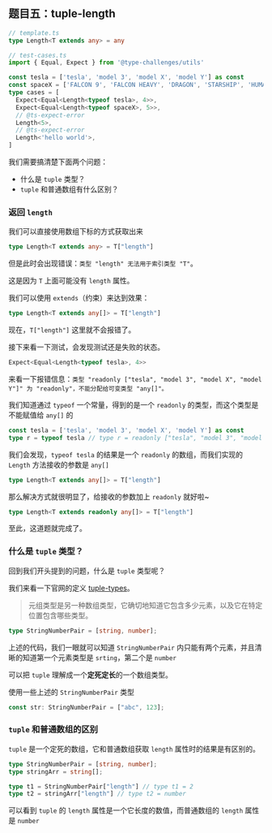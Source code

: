 ## 题目五：tuple-length

```ts
// template.ts
type Length<T extends any> = any
```

```ts
// test-cases.ts
import { Equal, Expect } from '@type-challenges/utils'

const tesla = ['tesla', 'model 3', 'model X', 'model Y'] as const
const spaceX = ['FALCON 9', 'FALCON HEAVY', 'DRAGON', 'STARSHIP', 'HUMAN SPACEFLIGHT'] as const
type cases = [
  Expect<Equal<Length<typeof tesla>, 4>>,
  Expect<Equal<Length<typeof spaceX>, 5>>,
  // @ts-expect-error
  Length<5>,
  // @ts-expect-error
  Length<'hello world'>,
]
```

我们需要搞清楚下面两个问题：

- 什么是 `tuple` 类型？
- `tuple` 和普通数组有什么区别？



### 返回 `length`

我们可以直接使用数组下标的方式获取出来

```ts
type Length<T extends any> = T["length"]
```

但是此时会出现错误：`类型 "length" 无法用于索引类型 "T"`。

这是因为 `T` 上面可能没有 `length` 属性。

我们可以使用 `extends`（约束）来达到效果：

```ts
type Length<T extends any[]> = T["length"]
```

现在，`T["length"]` 这里就不会报错了。

接下来看一下测试，会发现测试还是失败的状态。

```ts
Expect<Equal<Length<typeof tesla>, 4>>
```



来看一下报错信息：`类型 "readonly ["tesla", "model 3", "model X", "model Y"]" 为 "readonly"，不能分配给可变类型 "any[]"。`

我们知道通过 `typeof` 一个常量，得到的是一个 `readonly` 的类型，而这个类型是不能赋值给 `any[]` 的

```ts
const tesla = ['tesla', 'model 3', 'model X', 'model Y'] as const
type r = typeof tesla // type r = readonly ["tesla", "model 3", "model X", "model Y"]
```

我们会发现，`typeof tesla` 的结果是一个 `readonly` 的数组，而我们实现的 `Length` 方法接收的参数是 `any[]`

```ts
type Length<T extends any[]> = T["length"]
```

那么解决方式就很明显了，给接收的参数加上 `readonly` 就好啦~

```ts
type Length<T extends readonly any[]> = T["length"]
```

至此，这道题就完成了。



### 什么是 `tuple` 类型？

回到我们开头提到的问题，什么是 `tuple` 类型呢？

我们来看一下官网的定义 [tuple-types](https://www.typescriptlang.org/docs/handbook/2/objects.html#tuple-types)。

> 元组类型是另一种数组类型，它确切地知道它包含多少元素，以及它在特定位置包含哪些类型。

```ts
type StringNumberPair = [string, number];
```

上述的代码，我们一眼就可以知道 `StringNumberPair` 内只能有两个元素，并且清晰的知道第一个元素类型是 `srting`，第二个是 `number`

可以把 `tuple` 理解成一个**定死定长**的一个数组类型。

使用一些上述的 `StringNumberPair` 类型

```ts
const str: StringNumberPair = ["abc", 123];
```



### `tuple` 和普通数组的区别

 `tuple` 是一个定死的数组，它和普通数组获取 `length` 属性时的结果是有区别的。

```ts
type StringNumberPair = [string, number];
type stringArr = string[];

type t1 = StringNumberPair["length"] // type t1 = 2
type t2 = stringArr["length"] // type t2 = number
```

可以看到 `tuple` 的 `length` 属性是一个它长度的数值，而普通数组的 `length` 属性是 `number`

















